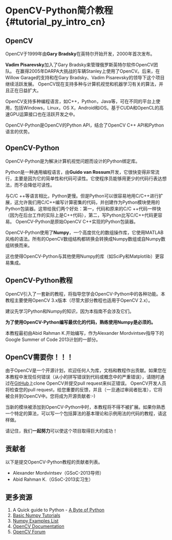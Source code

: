 # OpenCV-Python简介教程 {#tutorial_py_intro_cn}

## OpenCV

OpenCV于1999年由**Gary Bradsky**在英特尔开始开发，2000年首次发布。

**Vadim Pisarevsky**加入了Gary Bradsky来管理俄罗斯英特尔软件OpenCV团队。 在赢得2005年DARPA大挑战的车辆Stanley上使用了OpenCV。后来，在Willow Garage的支持和在Gary Bradsky、Vadim Pisarevsky的领导下这个项目继续活跃发展。 OpenCV现在支持多种与计算机视觉和机器学习有关的算法，并且正在日益扩大。

OpenCV支持多种编程语言，如C++，Python，Java等，可在不同的平台上使用，包括Windows，Linux，OS X，Android和iOS。基于CUDA和OpenCL的高速GPU运算接口也在活跃开发之中。

OpenCV-Python是OpenCV的Python API，结合了OpenCV C++ API和Python语言的优势。

## OpenCV-Python

OpenCV-Python是为解决计算机视觉问题而设计的Python绑定库。

Python是一种通用编程语言，由**Guido van Rossum**开发，它很快变得非常流行，主要是因为它的简单性和代码可读性。它使程序员能够用更少的代码行表达想法，而不会降低可读性。

与C/C ++等语言相比，Python更慢。但是Python可以很容易地用C/C++进行扩展，这允许我们用C/C++编写计算密集的代码，并创建作为Python模块使用的Python包装器。这带给我们两个好处：第一，代码和原来的C/C ++代码一样快（因为在后台工作的实际上是C++代码），第二，写Python比写C/C++代码更容易。 OpenCV-Python是原始OpenCV C++实现的Python包装器。

OpenCV-Python使用了**Numpy**，一个高度优化的数组操作库，它使用MATLAB风格的语法。所有的OpenCV数组结构都转换会转换成Numpy数组或自Numpy数组转换而来。

这也使得OpenCV-Python与其他使用Numpy的库（如SciPy和Matplotlib）更容易集成。

## OpenCV-Python教程

OpenCV引入了一套新的教程，将指导您学会OpenCV-Python中的各种功能。本教程主要使用OpenCV 3.x版本（尽管大部分教程也适用于OpenCV 2.x）。

建议先学习Python和Numpy的知识，因为本指南不会涉及它们。

**为了使用OpenCV-Python编写最优化的代码，熟练使用Numpy是必须的。**

本教程最初由Abid Rahman K.开始编写，作为Alexander Mordvintsev指导下的Google Summer of Code 2013计划的一部分。

## OpenCV需要你！！！

由于OpenCV是一个开源计划，欢迎任何人为库，文档和教程作出贡献。如果您在本教程中发现任何错误（从小的拼写错误到代码或概念中的严重错误），请随时通过在[GitHub](https://github.com/opencv/opencv)上clone OpenCV并提交pull request来纠正错误。 OpenCV开发人员将检查您的pull request，给您重要的反馈，并且（一旦通过审阅者批准），它将被合并到OpenCV中。您将成为开源贡献者:-)

当新的模块被添加到OpenCV-Python中时，本教程将不得不被扩展。如果你熟悉一个特定的算法，可以写一个包括算法的基本理论和示例用法的代码的教程，请这样做。

请记住，我们**一起努力**可以使这个项目取得巨大的成功！

## 贡献者

以下是提交OpenCV-Python教程的贡献者列表。

- Alexander Mordvintsev（GSoC-2013导师）
- Abid Rahman K.（GSoC-2013实习生）

## 更多资源

1. A Quick guide to Python - [A Byte of Python](http://swaroopch.com/notes/python/)
2. [Basic Numpy Tutorials](http://wiki.scipy.org/Tentative_NumPy_Tutorial)
3. [Numpy Examples List](http://wiki.scipy.org/Numpy_Example_List)
4. [OpenCV Documentation](http://docs.opencv.org/)
5. [OpenCV Forum](http://answers.opencv.org/questions/)